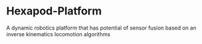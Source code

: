 # Hexapod-Platform
A dynamic robotics platform that has potential of sensor fusion based on an inverse kinematics locomotion algorithms
